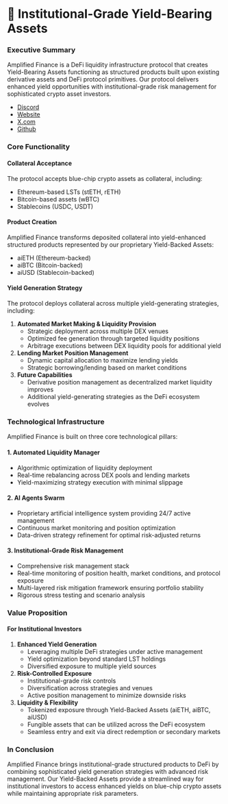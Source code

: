 # 👋 Institutional-Grade Yield-Bearing Assets

### Executive Summary

Amplified Finance is a DeFi liquidity infrastructure protocol that creates Yield-Bearing Assets functioning as structured products built upon existing derivative assets and DeFi protocol primitives. Our protocol delivers enhanced yield opportunities with institutional-grade risk management for sophisticated crypto asset investors.

* [Discord](https://discord.gg/sbtJqAdnA9)
* [Website](https://amplified.fi/)
* [X.com](https://x.com/Amplifiedfi)
* [Github](https://github.com/Amplifiedfi)

### Core Functionality

#### Collateral Acceptance

The protocol accepts blue-chip crypto assets as collateral, including:

* Ethereum-based LSTs (stETH, rETH)
* Bitcoin-based assets (wBTC)
* Stablecoins (USDC, USDT)

#### Product Creation

Amplified Finance transforms deposited collateral into yield-enhanced structured products represented by our proprietary Yield-Backed Assets:

* aiETH (Ethereum-backed)
* aiBTC (Bitcoin-backed)
* aiUSD (Stablecoin-backed)

#### Yield Generation Strategy

The protocol deploys collateral across multiple yield-generating strategies, including:

1. **Automated Market Making & Liquidity Provision**
   * Strategic deployment across multiple DEX venues
   * Optimized fee generation through targeted liquidity positions
   * Arbitrage executions between DEX liquidity pools for additional yield
2. **Lending Market Position Management**
   * Dynamic capital allocation to maximize lending yields
   * Strategic borrowing/lending based on market conditions
3. **Future Capabilities**
   * Derivative position management as decentralized market liquidity improves
   * Additional yield-generating strategies as the DeFi ecosystem evolves

### Technological Infrastructure

Amplified Finance is built on three core technological pillars:

#### 1. Automated Liquidity Manager

* Algorithmic optimization of liquidity deployment
* Real-time rebalancing across DEX pools and lending markets
* Yield-maximizing strategy execution with minimal slippage

#### 2. AI Agents Swarm

* Proprietary artificial intelligence system providing 24/7 active management
* Continuous market monitoring and position optimization
* Data-driven strategy refinement for optimal risk-adjusted returns

#### 3. Institutional-Grade Risk Management

* Comprehensive risk management stack
* Real-time monitoring of position health, market conditions, and protocol exposure
* Multi-layered risk mitigation framework ensuring portfolio stability
* Rigorous stress testing and scenario analysis

### Value Proposition

#### For Institutional Investors

1. **Enhanced Yield Generation**
   * Leveraging multiple DeFi strategies under active management
   * Yield optimization beyond standard LST holdings
   * Diversified exposure to multiple yield sources
2. **Risk-Controlled Exposure**
   * Institutional-grade risk controls
   * Diversification across strategies and venues
   * Active position management to minimize downside risks
3. **Liquidity & Flexibility**
   * Tokenized exposure through Yield-Backed Assets (aiETH, aiBTC, aiUSD)
   * Fungible assets that can be utilized across the DeFi ecosystem
   * Seamless entry and exit via direct redemption or secondary markets

### In Conclusion

Amplified Finance brings institutional-grade structured products to DeFi by combining sophisticated yield generation strategies with advanced risk management. Our Yield-Backed Assets provide a streamlined way for institutional investors to access enhanced yields on blue-chip crypto assets while maintaining appropriate risk parameters.
